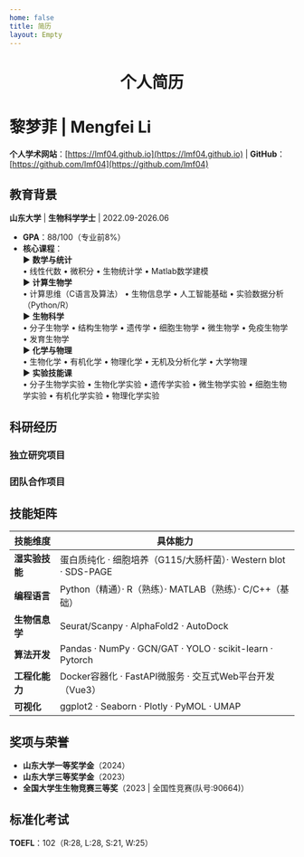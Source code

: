 ```yaml
---
home: false
title: 简历
layout: Empty
---
```


<div style="position:absolute;right:10px">
<Print></Print>
</div>

<h1 style="text-align: center;">个人简历</h1>

# **黎梦菲 | Mengfei Li**  
**个人学术网站**：[https://lmf04.github.io](https://lmf04.github.io) | **GitHub**：[https://github.com/lmf04](https://github.com/lmf04)  


## **教育背景**  
**山东大学** | **生物科学学士** | 2022.09-2026.06  
- **GPA**：88/100（专业前8%）  
- **核心课程**：  
  ▶ **数学与统计**  
    • 线性代数 • 微积分 • 生物统计学 • Matlab数学建模  
  ▶ **计算生物学**  
    • 计算思维（C语言及算法） • 生物信息学 • 人工智能基础 • 实验数据分析（Python/R）  
  ▶ **生物科学**  
    • 分子生物学 • 结构生物学 • 遗传学 • 细胞生物学 • 微生物学 • 免疫生物学 • 发育生物学  
  ▶ **化学与物理**  
    • 生物化学 • 有机化学 • 物理化学 • 无机及分析化学 • 大学物理  
  ▶ **实验技能课**  
    • 分子生物学实验 • 生物化学实验 • 遗传学实验 • 微生物学实验 • 细胞生物学实验
    • 有机化学实验  • 物理化学实验  


## **科研经历**  

### **独立研究项目**  
<ResearchList :type="1"></ResearchList>

### **团队合作项目**  
<ResearchList :type="2"></ResearchList>


## **技能矩阵**  
| **技能维度**       | **具体能力**                                                                 |  
|--------------------|-----------------------------------------------------------------------------|  
| **湿实验技能**     | 蛋白质纯化 · 细胞培养（G115/大肠杆菌）· Western blot · SDS-PAGE               |  
| **编程语言**     | Python（精通）· R（熟练）· MATLAB（熟练）· C/C++（基础）                |
| **生物信息学**     |  Seurat/Scanpy · AlphaFold2 · AutoDock |  
| **算法开发**       | Pandas · NumPy · GCN/GAT · YOLO · scikit-learn · Pytorch                |  
| **工程化能力**     | Docker容器化 · FastAPI微服务 · 交互式Web平台开发（Vue3）                     |  
| **可视化**       | ggplot2 · Seaborn · Plotly · PyMOL · UMAP                                 |

## **奖项与荣誉**  
- **山东大学一等奖学金**（2024）  
- **山东大学三等奖学金**（2023） 
- **全国大学生生物竞赛三等奖**（2023 | 全国性竞赛(队号:90664)）  


## **标准化考试**  
**TOEFL**：102（R:28, L:28, S:21, W:25）  

<!-- 其他信息（根据情况补充）
====== -->

<style lang="scss" scoped>
  /* #content{
     h1{margin: 16px 0 12px 0px;}
     h2{margin: 14px 0 10px 0px;}
     h3{margin: 12px 0 8px 0px;}
     h4{margin: 10px 0 6px 0px;}
     h5{margin: 8px 0 4px 0px;}
     h6{margin: 6px 0 2px 0px;}
ul{
  margin: 3px 0;
}
p,ol{ margin: 3px 0; }
  } */

</style>